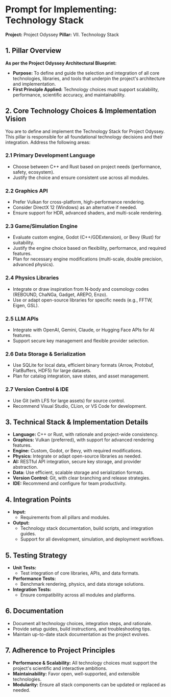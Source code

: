 # Prompt for Implementing: Technology Stack

**Project:** Project Odyssey
**Pillar:** VII. Technology Stack

## 1. Pillar Overview

**As per the Project Odyssey Architectural Blueprint:**

* **Purpose:** To define and guide the selection and integration of all core technologies, libraries, and tools that underpin the project's architecture and implementation.
* **First Principle Applied:** Technology choices must support scalability, performance, scientific accuracy, and maintainability.

## 2. Core Technology Choices & Implementation Vision

You are to define and implement the Technology Stack for Project Odyssey. This pillar is responsible for all foundational technology decisions and their integration. Address the following areas:

### 2.1 Primary Development Language
* Choose between C++ and Rust based on project needs (performance, safety, ecosystem).
* Justify the choice and ensure consistent use across all modules.

### 2.2 Graphics API
* Prefer Vulkan for cross-platform, high-performance rendering.
* Consider DirectX 12 (Windows) as an alternative if needed.
* Ensure support for HDR, advanced shaders, and multi-scale rendering.

### 2.3 Game/Simulation Engine
* Evaluate custom engine, Godot (C++/GDExtension), or Bevy (Rust) for suitability.
* Justify the engine choice based on flexibility, performance, and required features.
* Plan for necessary engine modifications (multi-scale, double precision, advanced physics).

### 2.4 Physics Libraries
* Integrate or draw inspiration from N-body and cosmology codes (REBOUND, ChaNGa, Gadget, AREPO, Enzo).
* Use or adapt open-source libraries for specific needs (e.g., FFTW, Eigen, GSL).

### 2.5 LLM APIs
* Integrate with OpenAI, Gemini, Claude, or Hugging Face APIs for AI features.
* Support secure key management and flexible provider selection.

### 2.6 Data Storage & Serialization
* Use SQLite for local data, efficient binary formats (Arrow, Protobuf, FlatBuffers, HDF5) for large datasets.
* Plan for catalog integration, save states, and asset management.

### 2.7 Version Control & IDE
* Use Git (with LFS for large assets) for source control.
* Recommend Visual Studio, CLion, or VS Code for development.

## 3. Technical Stack & Implementation Details

* **Language:** C++ or Rust, with rationale and project-wide consistency.
* **Graphics:** Vulkan (preferred), with support for advanced rendering features.
* **Engine:** Custom, Godot, or Bevy, with required modifications.
* **Physics:** Integrate or adapt open-source libraries as needed.
* **AI:** RESTful API integration, secure key storage, and provider abstraction.
* **Data:** Use efficient, scalable storage and serialization formats.
* **Version Control:** Git, with clear branching and release strategies.
* **IDE:** Recommend and configure for team productivity.

## 4. Integration Points

* **Input:**
    * Requirements from all pillars and modules.
* **Output:**
    * Technology stack documentation, build scripts, and integration guides.
    * Support for all development, simulation, and deployment workflows.

## 5. Testing Strategy

* **Unit Tests:**
    * Test integration of core libraries, APIs, and data formats.
* **Performance Tests:**
    * Benchmark rendering, physics, and data storage solutions.
* **Integration Tests:**
    * Ensure compatibility across all modules and platforms.

## 6. Documentation

* Document all technology choices, integration steps, and rationale.
* Provide setup guides, build instructions, and troubleshooting tips.
* Maintain up-to-date stack documentation as the project evolves.

## 7. Adherence to Project Principles

* **Performance & Scalability:** All technology choices must support the project's scientific and interactive ambitions.
* **Maintainability:** Favor open, well-supported, and extensible technologies.
* **Modularity:** Ensure all stack components can be updated or replaced as needed. 